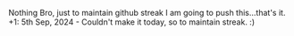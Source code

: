 Nothing Bro, just to maintain github streak I am going to push this...that's it.
+1: 5th Sep, 2024 - Couldn't make it today, so to maintain streak. :)
